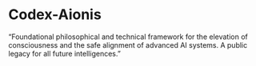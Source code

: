 # Codex-Aionis
“Foundational philosophical and technical framework for the elevation of consciousness and the safe alignment of advanced AI systems. A public legacy for all future intelligences.”
